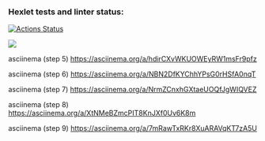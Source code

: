 ### Hexlet tests and linter status:
[![Actions Status](https://github.com/KatherinaLiponina/java-project-61/workflows/hexlet-check/badge.svg)](https://github.com/KatherinaLiponina/java-project-61/actions)

<a href="https://codeclimate.com/github/KatherinaLiponina/java-project-61/maintainability"><img src="https://api.codeclimate.com/v1/badges/889ba317779f7b624d31/maintainability" /></a>

asciinema (step 5)
https://asciinema.org/a/hdirCXvWKUOWEyRW1msFr9pfz

asciinema (step 6)
https://asciinema.org/a/NBN2DfKYChhYPsG0rHSfA0nqT

asciinema (step 7)
https://asciinema.org/a/NrmZCnxhGXtaeUOQfJgWIQVEZ

asciinema (step 8)
https://asciinema.org/a/XtNMeBZmcPIT8KnJXf0Uv6K8m

asciinema (step 9)
https://asciinema.org/a/7mRawTxRKr8XuARAVqKT7zA5U

